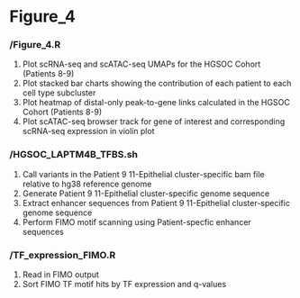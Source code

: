 # Figure_4
### /Figure_4.R
1. Plot scRNA-seq and scATAC-seq UMAPs for the HGSOC Cohort (Patients 8-9)
1. Plot stacked bar charts showing the contribution of each patient to each cell type subcluster
1. Plot heatmap of distal-only peak-to-gene links calculated in the HGSOC Cohort (Patients 8-9)
1. Plot scATAC-seq browser track for gene of interest and corresponding scRNA-seq expression in violin plot

### /HGSOC_LAPTM4B_TFBS.sh
1. Call variants in the Patient 9 11-Epithelial cluster-specific bam file relative to hg38 reference genome
1. Generate Patient 9 11-Epithelial cluster-specific genome sequence
1. Extract enhancer sequences from Patient 9 11-Epithelial cluster-specific genome sequence
1. Perform FIMO motif scanning using Patient-specfic enhancer sequences 

### /TF_expression_FIMO.R
1. Read in FIMO output
1. Sort FIMO TF motif hits by TF expression and q-values

